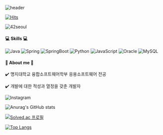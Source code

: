 ![header](https://capsule-render.vercel.app/api?type=slice&color=gradient&height=300&section=header&text=Go%20to%20the%20Milkyway&desc=나는야%20천하제일%20주니어%20개발자😎&fontSize=90&animation=twinkling&descAlignY=80&customColorList=0,1,1,1,1,1)

[![Hits](https://hits.seeyoufarm.com/api/count/incr/badge.svg?url=https%3A%2F%2Fgithub.com%2Fchobinee&count_bg=%23FFB1B1&title_bg=%23AAAAAA&icon=trustpilot.svg&icon_color=%23FFE8E8&title=hits&edge_flat=false)](https://hits.seeyoufarm.com)

![42seoul](https://camo.githubusercontent.com/cee0f6db01efc6d17ab63bcf41adeffac14faa26da4183575c90c276dfc38604/687474703a2f2f696d672e736869656c64732e696f2f62616467652f2d343273656f756c2d626c61636b3f7374796c653d666f722d7468652d6261646765266c6f676f3d3432266c696e6b3d68747470733a2f2f70726f66696c652e696e7472612e34322e66722f75736572732f676b776f6e)

#### 💻 Skills 💻

![Java](http://img.shields.io/badge/-Java-007396?style=flat-square&logo=Java)
![Spring](http://img.shields.io/badge/-Spring-6db33f?style=flat-square&logo=Spring&logoColor=white)
![SpringBoot](http://img.shields.io/badge/-SpringBoot-6db33f?style=flat-square&logo=SpringBoot&logoColor=white)
![Python](http://img.shields.io/badge/-Python-3776ab?style=flat-square&logo=Python&logoColor=white)
![JavaScript](http://img.shields.io/badge/-Javascript-f7df1e?style=flat-square&logo=javascript&logoColor=grey)
![Oracle](http://img.shields.io/badge/-Oracle-f80000?style=flat-square&logo=Oracle&logoColor=white)
![MySQL](http://img.shields.io/badge/-MySQL-4479a1?style=flat-square&logo=MySQL&logoColor=white)

#### 👀 About me 🥴
✔️ 명지대학교 융합소프트웨어학부 응용소프트웨어 전공

✔️ 개발에 대한 적성과 열정을 갖춘 개발자

![Instagram](http://img.shields.io/badge/-Instagram-e4405f?style=flat-square&logo=Instagram&logoColor=white&link=https://www.instagram.com/chob._.nee)




![Anurag's GitHub stats](https://github-readme-stats.vercel.app/api?username=chobinee&show_icons=true&theme=dracula)

[![Solved.ac
프로필](http://mazassumnida.wtf/api/v2/generate_badge?boj=tnqls991213)](https://solved.ac/tnqls991213)



[![Top Langs](https://github-readme-stats.vercel.app/api/top-langs/?username=chobinee&theme=dracula)](https://github.com/chobinee/github-readme-stats)
